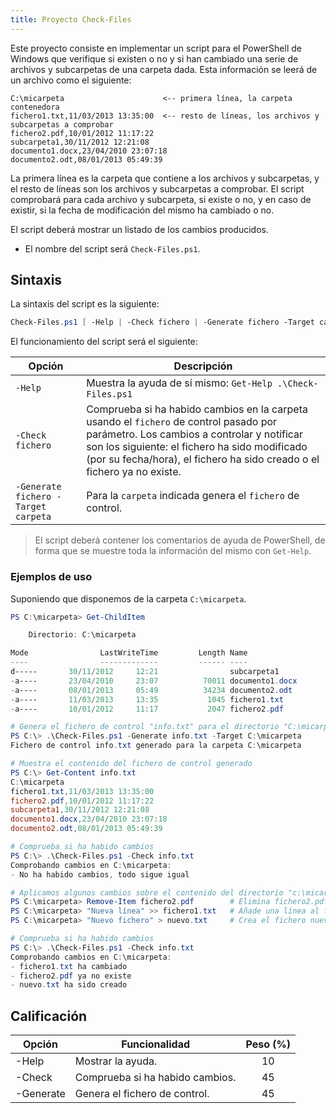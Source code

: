 ```yaml
---
title: Proyecto Check-Files
---
```


Este proyecto consiste en implementar un script para el PowerShell de Windows que verifique si existen o no y si han cambiado una serie de archivos y subcarpetas de una carpeta dada. Esta información se leerá de un archivo como el siguiente:

```
C:\micarpeta                      <-- primera línea, la carpeta contenedora
fichero1.txt,11/03/2013 13:35:00  <-- resto de líneas, los archivos y subcarpetas a comprobar
fichero2.pdf,10/01/2012 11:17:22
subcarpeta1,30/11/2012 12:21:08
documento1.docx,23/04/2010 23:07:18
documento2.odt,08/01/2013 05:49:39
```

La primera línea es la carpeta que contiene a los archivos y subcarpetas, y el resto de líneas son los archivos y subcarpetas a comprobar. El script comprobará para cada archivo y subcarpeta, si existe o no, y en caso de existir, si la fecha de modificación del mismo ha cambiado o no.

El script deberá mostrar un listado de los cambios producidos.

* El nombre del script será `Check-Files.ps1`.

## Sintaxis

La sintaxis del script es la siguiente:

```powershell
Check-Files.ps1 [ -Help | -Check fichero | -Generate fichero -Target carpeta ]
```

El funcionamiento del script será el siguiente:

| Opción                              | Descripción                                                  |
| ----------------------------------- | ------------------------------------------------------------ |
| `-Help`                             | Muestra la ayuda de sí mismo: `Get-Help .\Check-Files.ps1`   |
| `-Check fichero `                   | Comprueba si ha habido cambios en la carpeta usando el `fichero` de control pasado por parámetro. Los cambios a controlar y notificar son los siguiente: el fichero ha sido modificado (por su fecha/hora), el fichero ha sido creado o el fichero ya no existe. |
| `-Generate fichero -Target carpeta` | Para la `carpeta` indicada genera el `fichero` de control.   |

> El script deberá contener los comentarios de ayuda de PowerShell, de forma que se muestre toda la información del mismo con `Get-Help`.

### Ejemplos de uso

Suponiendo que disponemos de la carpeta `C:\micarpeta`.

```powershell
PS C:\micarpeta> Get-ChildItem

    Directorio: C:\micarpeta

Mode                LastWriteTime         Length Name
----                -------------         ------ ----
d-----       30/11/2012     12:21                subcarpeta1
-a----       23/04/2010     23:07          70011 documento1.docx
-a----       08/01/2013     05:49          34234 documento2.odt
-a----       11/03/2013     13:35           1045 fichero1.txt
-a----       10/01/2012     11:17           2047 fichero2.pdf

# Genera el fichero de control "info.txt" para el directorio "C:\micarpeta"
PS C:\> .\Check-Files.ps1 -Generate info.txt -Target C:\micarpeta
Fichero de control info.txt generado para la carpeta C:\micarpeta

# Muestra el contenido del fichero de control generado
PS C:\> Get-Content info.txt
C:\micarpeta
fichero1.txt,11/03/2013 13:35:00
fichero2.pdf,10/01/2012 11:17:22
subcarpeta1,30/11/2012 12:21:08
documento1.docx,23/04/2010 23:07:18
documento2.odt,08/01/2013 05:49:39

# Comprueba si ha habido cambios
PS C:\> .\Check-Files.ps1 -Check info.txt
Comprobando cambios en C:\micarpeta:
- No ha habido cambios, todo sigue igual

# Aplicamos algunos cambios sobre el contenido del directorio "c:\micarpeta"
PS C:\micarpeta> Remove-Item fichero2.pdf        # Elimina fichero2.pdf
PS C:\micarpeta> "Nueva línea" >> fichero1.txt   # Añade una línea al final de fichero1.txt
PS C:\micarpeta> "Nuevo fichero" > nuevo.txt     # Crea el fichero nuevo.txt

# Comprueba si ha habido cambios
PS C:\> .\Check-Files.ps1 -Check info.txt
Comprobando cambios en C:\micarpeta:
- fichero1.txt ha cambiado
- fichero2.pdf ya no existe
- nuevo.txt ha sido creado
```

## Calificación

| Opción    | Funcionalidad                   | Peso (%) |
| --------- | ------------------------------- | :------: |
| -Help     | Mostrar la ayuda.               |    10    |
| -Check    | Comprueba si ha habido cambios. |    45    |
| -Generate | Genera el fichero de control.   |    45    |